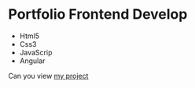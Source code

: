 # Portfolio Frontend Develop
- Html5
- Css3
- JavaScrip
- Angular

Can you view [my project](https://kodtolika.github.io/cars-app/)
